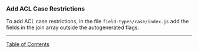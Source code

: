 ### Add ACL Case Restrictions

To add ACL case restrictions, in the file `field-types/case/index.js` add the fields in the join array outside the autogenerated flags.


***
[Table of Contents](../README.md)